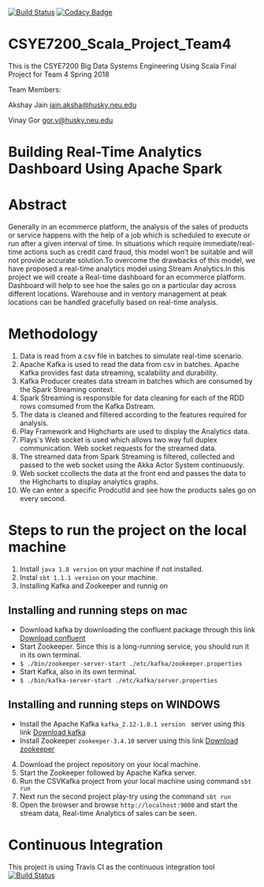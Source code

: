 [![Build Status](https://travis-ci.org/akshaysjk/CSYE7200_Scala_Project_Team4.svg?branch=master)](https://travis-ci.org/akshaysjk/CSYE7200_Scala_Project_Team4)  [![Codacy Badge](https://api.codacy.com/project/badge/Grade/9f6ffa2abde74ab38a5c4ed58e3fc205)](https://www.codacy.com/app/akshaysjk/CSYE7200_Scala_Project_Team4?utm_source=github.com&amp;utm_medium=referral&amp;utm_content=akshaysjk/CSYE7200_Scala_Project_Team4&amp;utm_campaign=Badge_Grade)

# CSYE7200_Scala_Project_Team4
This is the CSYE7200 Big Data Systems Engineering Using Scala Final Project for Team 4 Spring 2018

Team Members:

Akshay Jain [jain.aksha@husky.neu.edu](jain.aksha@husky.neu.edu)

Vinay Gor [gor.v@husky.neu.edu](gor.v@husky.neu.edu)

# Building Real-Time Analytics Dashboard Using Apache Spark

# Abstract
Generally in an ecommerce platform, the analysis of the sales of products or service happens with the help of a job which is scheduled to execute or run after a given interval of time. In situations which require immediate/real-time actions such as credit card fraud, this model won’t be suitable and will not provide accurate solution.To overcome the drawbacks of this model, we have proposed a real-time analytics model using Stream Analytics.In this project we will create a Real-time dashboard for an ecommerce platform. Dashboard will help to see hoe the sales go on a particular day across different locations. Warehouse and in ventory management at peak locations can be handled gracefully based on real-time analysis.

# Methodology
1. Data is read from a csv file in batches to simulate real-time scenario.
2. Apache Kafka is used to read the data from csv in batches. Apache Kafka provides fast data streaming, scalability and durability.
3. Kafka Producer creates data stream in batches which are consumed by the Spark Streaming context.
4. Spark Streaming is responsible for data cleaning for each of the RDD rows comsumed from the Kafka Dstream.
5. The data is cleaned and filtered according to the features required for analysis.
6. Play Framework and Highcharts are used to display the Analytics data.
7. Plays's Web socket is used which allows two way full duplex communication. Web socket requests for the streamed data.
8. The streamed data from Spark Streaming is filtered, collected and passed to the web socket using the Akka Actor System continuously.
9. Web socket ccollects the data at the front end and passes the data to the Highcharts to display analytics graphs.
10. We can enter a specific ProdcutId and see how the products sales go on every second. 

# Steps to run the project on the local machine
1. Install ```java 1.8 version``` on your machine if not installed.
2. Instal ```sbt 1.1.1 version``` on your machine.
3. Installing Kafka and Zookeeper and runnig on 
## Installing and running steps on mac
   -  Download kafka by downloading the confluent package through this link [Download confluent](https://www.confluent.io/download/) 
   -  Start Zookeeper. Since this is a long-running service, you should run it in its own terminal.
   -  ``` $ ./bin/zookeeper-server-start ./etc/kafka/zookeeper.properties ```
   -  Start Kafka, also in its own terminal.
   -  ``` $ ./bin/kafka-server-start ./etc/kafka/server.properties ```

## Installing and running steps on WINDOWS
   - Install the Apache Kafka ```kafka_2.12-1.0.1 version ``` server using this link [Download kafka](https://medium.com/@shaaslam/installing-apache-kafka-on-windows-495f6f2fd3c8)  
   - Install Zookeeper ``` zookeeper-3.4.10 ``` server using this link [Download zookeeper](https://medium.com/@shaaslam/installing-apache-zookeeper-on-windows-45eda303e835) 
4. Download the project repository on your local machine.
5. Start the Zookeeper followed by Apache Kafka server.
5. Run the CSVKafka project from your local machine using command ```sbt run```
6. Next run the second project play-try using the command ```sbt run```
7. Open the browser and browse ```http://localhost:9000``` and start the stream data, Real-time Analytics of sales can be seen.

# Continuous Integration
This project is using Travis CI as the continuous integration tool
[![Build Status](https://travis-ci.org/akshaysjk/CSYE7200_Scala_Project_Team4.svg?branch=master)](https://travis-ci.org/akshaysjk/CSYE7200_Scala_Project_Team4)
 

